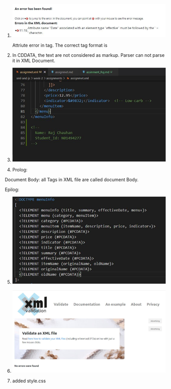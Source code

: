1.  ![image info](err.JPG)

    Attriute error in <effectivedate> tag.
    The correct tag format is <effectivedate></effectivedate> 

2. In CDDATA, the text are not considered as markup. Parser can not parse it in XML Document.

3. ![image info](q3.JPG)

4.  Prolog: <?xml version="1.0" encoding="UTF-8" standalone="yes" ?> 

Document Body: 
all Tags in XML file are called document Body.

Epilog: 
<?xml-stylesheet type="text/css" href="style.css"?>

5. ![image info](q5.JPG)

6. ![image info](q6.JPG)

7. added style.css




